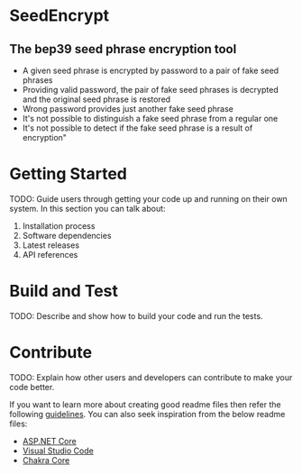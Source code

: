 # SeedEncrypt
## The bep39 seed phrase encryption tool
- A given seed phrase is encrypted by password to a pair of fake seed phrases
- Providing valid password, the pair of fake seed phrases is decrypted and the original seed phrase is restored
- Wrong password provides just another fake seed phrase
- It's not possible to distinguish a fake seed phrase from a regular one
- It's not possible to detect if the fake seed phrase is a result of encryption"

# Getting Started
TODO: Guide users through getting your code up and running on their own system. In this section you can talk about:
1.	Installation process
2.	Software dependencies
3.	Latest releases
4.	API references

# Build and Test
TODO: Describe and show how to build your code and run the tests. 

# Contribute
TODO: Explain how other users and developers can contribute to make your code better. 

If you want to learn more about creating good readme files then refer the following [guidelines](https://docs.microsoft.com/en-us/azure/devops/repos/git/create-a-readme?view=azure-devops). You can also seek inspiration from the below readme files:
- [ASP.NET Core](https://github.com/aspnet/Home)
- [Visual Studio Code](https://github.com/Microsoft/vscode)
- [Chakra Core](https://github.com/Microsoft/ChakraCore)